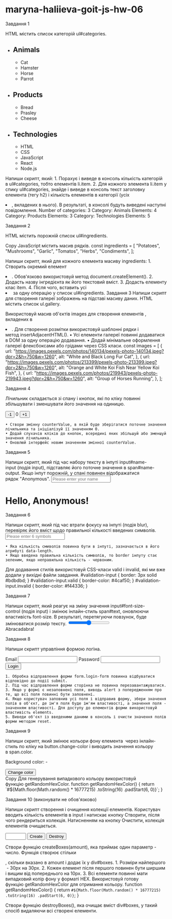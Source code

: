 # maryna-haliieva-goit-js-hw-06

Завдання 1​

HTML містить список категорій ul#categories.
<ul id="categories">
  <li class="item">
    <h2>Animals</h2>
    <ul>
      <li>Cat</li>
      <li>Hamster</li>
      <li>Horse</li>
      <li>Parrot</li>
    </ul>
  </li>
  <li class="item">
    <h2>Products</h2>
    <ul>
      <li>Bread</li>
      <li>Prasley</li>
      <li>Cheese</li>
    </ul>
  </li>
  <li class="item">
    <h2>Technologies</h2>
    <ul>
      <li>HTML</li>
      <li>CSS</li>
      <li>JavaScript</li>
      <li>React</li>
      <li>Node.js</li>
    </ul>
  </li>
</ul>

Напиши скрипт, який:
    1. Порахує і виведе в консоль кількість категорій в ul#categories, тобто елементів li.item.
    2. Для кожного элемента li.item у спику ul#categories, знайде і виведе в консоль текст заголовку елемента (тегу h2) і кількість елементів в категорії (усіх <li>, вкладених в нього).
В результаті, в консолі будуть виведені наступні повідомлення.
Number of categories: 3
Category: Animals
Elements: 4
Category: Products
Elements: 3
Category: Technologies
Elements: 5



Завдання 2​

HTML містить порожній список ul#ingredients.
<ul id="ingredients"></ul>
Copy
JavaScript містить масив рядків.
const ingredients = [
  "Potatoes",
  "Mushrooms",
  "Garlic",
  "Tomatos",
  "Herbs",
  "Condiments",
];

Напиши скрипт, який для кожного елемента масиву ingredients:
    1. Створить окремий елемент <li>. Обов'язково використовуй метод document.createElement().
    2. Додасть назву інгредієнта як його текстовий вміст.
    3. Додасть елементу клас item.
    4. Після чого, вставить усі <li> за одну операцію у список ul#ingredients.
Завдання 3​
Напиши скрипт для створення галереї зображень на підставі масиву даних. HTML містить список ul.gallery.
<ul class="gallery"></ul>

Використовуй масив об'єктів images для створення елементів <img>, вкладених в <li>. Для створення розмітки використовуй шаблонні рядки і метод insertAdjacentHTML().
    • Усі елементи галереї повинні додаватися в DOM за одну операцію додавання.
    • Додай мінімальне оформлення галереї флексбоксами або грідами через CSS класи.
const images = [
  {
    url: "https://images.pexels.com/photos/140134/pexels-photo-140134.jpeg?dpr=2&h=750&w=1260",
    alt: "White and Black Long Fur Cat",
  },
  {
    url: "https://images.pexels.com/photos/213399/pexels-photo-213399.jpeg?dpr=2&h=750&w=1260",
    alt: "Orange and White Koi Fish Near Yellow Koi Fish",
  },
  {
    url: "https://images.pexels.com/photos/219943/pexels-photo-219943.jpeg?dpr=2&h=750&w=1260",
    alt: "Group of Horses Running",
  },
];




Завдання 4​

Лічильник складається зі спану і кнопок, які по кліку повинні збільшувати і зменшувати його значення на одиницю.
<div id="counter">
  <button type="button" data-action="decrement">-1</button>
  <span id="value">0</span>
  <button type="button" data-action="increment">+1</button>
</div>

    • Створи змінну counterValue, в якій буде зберігатися поточне значення лічильника та ініціалізуй її значенням 0.
    • Додай слухачів кліків до кнопок, всередині яких збільшуй або зменшуй значення лічильника.
    • Оновлюй інтерфейс новим значенням змінної counterValue.
    
    
   
Завдання 5​

Напиши скрипт, який під час набору тексту в інпуті input#name-input (подія input), підставляє його поточне значення в span#name-output. Якщо інпут порожній, у спані повинен відображатися рядок "Anonymous".
<input type="text" id="name-input" placeholder="Please enter your name" />
<h1>Hello, <span id="name-output">Anonymous</span>!</h1>

Завдання 6​

Напиши скрипт, який під час втрати фокусу на інпуті (подія blur), перевіряє його вміст щодо правильної кількості введених символів.
<input
  type="text"
  id="validation-input"
  data-length="6"
  placeholder="Please enter 6 symbols"
/>

    • Яка кількість смиволів повинна бути в інпуті, зазначається в його атрибуті data-length.
    • Якщо введена правильна кількість символів, то border інпуту стає зеленим, якщо неправильна кількість - червоним.
Для додавання стилів використовуй CSS-класи valid і invalid, які ми вже додали у вихідні файли завдання.
#validation-input {
  border: 3px solid #bdbdbd;
}
#validation-input.valid {
  border-color: #4caf50;
}
#validation-input.invalid {
  border-color: #f44336;
}




Завдання 7​

Напиши скрипт, який реагує на зміну значення input#font-size-control (подія input) і змінює інлайн-стиль span#text, оновлюючи властивість font-size. В результаті, перетягуючи повзунок, буде змінюватися розмір тексту.
<input id="font-size-control" type="range" min="16" max="96" />
<br />
<span id="text">Abracadabra!</span>




Завдання 8​

Напиши скрипт управління формою логіна.
<form class="login-form">
  <label>
    Email
    <input type="email" name="email" />
  </label>
  <label>
    Password
    <input type="password" name="password" />
  </label>
  <button type="submit">Login</button>
</form>


    1. Обробка відправлення форми form.login-form повинна відбуватися відповідно до події submit.
    2. Під час відправлення форми сторінка не повинна перезавантажуватися.
    3. Якщо у формі є незаповнені поля, виводь alert з попередженням про те, що всі поля повинні бути заповнені.
    4. Якщо користувач заповнив усі поля і відправив форму, збери значення полів в об'єкт, де ім'я поля буде ім'ям властивості, а значення поля - значенням властивості. Для доступу до елементів форми використовуй властивість elements.
    5. Виведи об'єкт із введеними даними в консоль і очисти значення полів форми методом reset.
    
    
    
Завдання 9​

Напиши скрипт, який змінює кольори фону елемента <body> через інлайн-стиль по кліку на button.change-color і виводить значення кольору в span.color.
<div class="widget">
  <p>Background color: <span class="color">-</span></p>
  <button type="button" class="change-color">Change color</button>
</div>
Copy
Для генерування випадкового кольору використовуй функцію getRandomHexColor.
function getRandomHexColor() {
  return `#${Math.floor(Math.random() * 16777215)
    .toString(16)
    .padStart(6, 0)}`;
}




Завдання 10 (виконувати не обов'язково)​

Напиши скрипт створення і очищення колекції елементів. Користувач вводить кількість елементів в input і натискає кнопку Створити, після чого рендериться колекція. Натисненням на кнопку Очистити, колекція елементів очищається.
<div id="controls">
  <input type="number" min="1" max="100" step="1" />
  <button type="button" data-create>Create</button>
  <button type="button" data-destroy>Destroy</button>
</div>
<div id="boxes"></div>


Створи функцію createBoxes(amount), яка приймає один параметр - число. Функція створює стільки <div>, скільки вказано в amount і додає їх у div#boxes.
    1. Розміри найпершого <div> - 30px на 30px.
    2. Кожен елемент після першого повинен бути ширшим і вищим від попереднього на 10px.
    3. Всі елементи повинні мати випадковий колір фону у форматі HEX. Використовуй готову функцію getRandomHexColor для отримання кольору.
function getRandomHexColor() {
  return `#${Math.floor(Math.random() * 16777215)
    .toString(16)
    .padStart(6, 0)}`;
}

Створи функцію destroyBoxes(), яка очищає вміст div#boxes, у такий спосіб видаляючи всі створені елементи.
